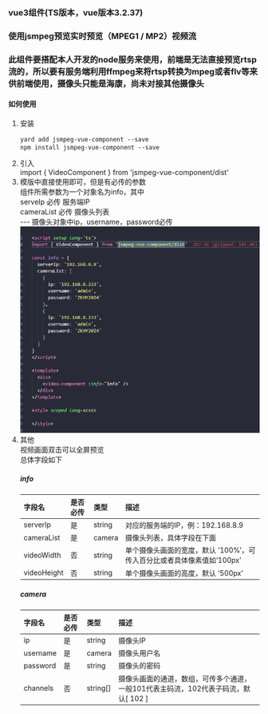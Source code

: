 ### vue3组件(TS版本，vue版本3.2.37)
### 使用jsmpeg预览实时预览（MPEG1 / MP2）视频流
### 此组件要搭配本人开发的node服务来使用，前端是无法直接预览rtsp流的，所以要有服务端利用ffmpeg来将rtsp转换为mpeg或者flv等来供前端使用，摄像头只能是海康，尚未对接其他摄像头
#### 如何使用
1. 安装
    ```  
    yard add jsmpeg-vue-component --save
    npm install jsmpeg-vue-component --save
    ```
2. 引入  
    import { VideoComponent } from 'jsmpeg-vue-component/dist'
3. 模版中直接使用即可，但是有必传的参数  
    组件所需参数为一个对象名为info，其中  
    serveIp 必传 服务端IP  
    cameraList 必传  摄像头列表  
      --- 摄像头对象中ip，username，password必传  
      ![alt text](https://raw.githubusercontent.com/ZhangChuan01/jsmpeg-vue-component/main/demo.png)
4. 其他  
    视频画面双击可以全屏预览  
    总体字段如下  
    ##### info
    |  字段名  | 是否必传 | 类型 | 描述  |
    |  ----  |  ------  |  ----  | ----  |
    | serverIp  | 是 | string | 对应的服务端的IP，例：192.168.8.9 |
    | cameraList | 是 | camera | 摄像头列表，具体字段在下面 |
    | videoWidth | 否 | string | 单个摄像头画面的宽度，默认 ‘100%’，可传入百分比或者具体像素值如‘100px’ |
    | videoHeight | 否 | string | 单个摄像头画面的高度，默认 ‘500px’ |
    ##### camera
    |  字段名  | 是否必传 | 类型 | 描述  |
    |  ----  |  ------  |  ----  | ----  |
    | ip  | 是 | string | 摄像头IP |
    | username | 是 | camera | 摄像头用户名 |
    | password | 是 | string | 摄像头的密码 |
    | channels | 否 | string[] | 摄像头画面的通道，数组，可传多个通道，一般101代表主码流，102代表子码流，默认[ 102 ] |
